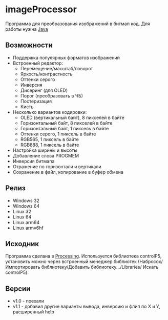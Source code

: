# imageProcessor
Программа для преобразования изображений в битмап код. Для работы нужна [Java](https://www.java.com/ru/download/)

## Возможности
- Поддержка популярных форматов изображений
- Встроенный редактор:
	- Перемещение/масштаб/поворот
	- Яркость/контрастность
	- Оттенки серого
	- Инверсия
	- Дисеринг (для OLED)
	- Порог (преобразовать в ЧБ)
	- Постеризация
	- Кисть
- Несколько вариантов кодировки:
	- OLED (вертикальный байт), 8 пикселей в байте 
	- Горизонтальный байт, 8 пикселей в байте
	- Горизонтальный байт, 1 пиксель в байте
	- Оттенки серого, 1 пиксель в байте
	- RGB565, 1 пиксель в байте
	- RGB888, 1 пиксель в байте
- Настройка ширины и высоты
- Добавление слова PROGMEM
- Инверсия битмапа
- Отражение по горизонтали и вертикали
- Сохранение в файл, копирование в буфер обмена

## Релиз
- Windows 32
- Windows 64
- Linux 32
- Linux 64
- Linux arm64
- Linux armv6hf

## Исходник
Программа сделана в [Processing](https://processing.org/). Используется библиотека controlP5, установить можно через встроенный менеджер библиотек (Набросок/Импортировать библиотеку/Добавить библиотеку.../Libraries/ Искать controlP5).

## Версии
- v1.0 - поехали
- v1.1 - добавил другие варианты вывода, инверсию и флип по Х и У, расширенный help
